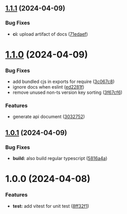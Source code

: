 ## [1.1.1](https://github.com/moontai0724/package-template/compare/v1.1.0...v1.1.1) (2024-04-09)


### Bug Fixes

* **ci:** upload artifact of docs ([71edaef](https://github.com/moontai0724/package-template/commit/71edaef8f378373678778805d2b1836bc95303ef))

# [1.1.0](https://github.com/moontai0724/package-template/compare/v1.0.1...v1.1.0) (2024-04-09)


### Bug Fixes

* add bundled cjs in exports for require ([3c067c8](https://github.com/moontai0724/package-template/commit/3c067c8989434b79e94fc7ce6eac025c4f5e5045))
* ignore docs when eslint ([ed2281f](https://github.com/moontai0724/package-template/commit/ed2281fd37a8345d51bd199e6fcdacc713b187fc))
* remove unused non-ts version key sorting ([3f67cf6](https://github.com/moontai0724/package-template/commit/3f67cf6d37f310e6c57d339124140681b0165e2d))


### Features

* generate api document ([3032752](https://github.com/moontai0724/package-template/commit/3032752347f145168897fa8d6bb507d305159c56))

## [1.0.1](https://github.com/moontai0724/package-template/compare/v1.0.0...v1.0.1) (2024-04-09)


### Bug Fixes

* **build:** also build regular typescript ([5816a4a](https://github.com/moontai0724/package-template/commit/5816a4aa024252045e2362cb7f3f07287c7b44f6))

# 1.0.0 (2024-04-08)


### Features

* **test:** add vitest for unit test ([8ff32f1](https://github.com/moontai0724/package-template/commit/8ff32f188e2bffa0b82950f79a1bdb7c4f4d59c5))
